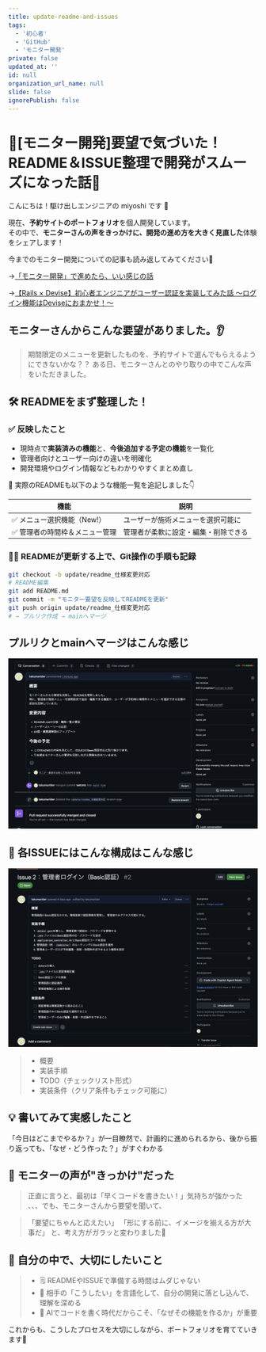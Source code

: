 ```yaml
---
title: update-readme-and-issues
tags:
  - '初心者'
  - 'GitHub'
  - 'モニター開発'
private: false
updated_at: ''
id: null
organization_url_name: null
slide: false
ignorePublish: false
---
```

# 🔧[モニター開発]要望で気づいた！README＆ISSUE整理で開発がスムーズになった話🚀

こんにちは！駆け出しエンジニアの miyoshi です 🐣

現在、**予約サイトのポートフォリオ**を個人開発しています。  
その中で、**モニターさんの声をきっかけに、開発の進め方を大きく見直した**体験をシェアします！  


今までのモニター開発についての記事も読み返してみてください🙇

→[「モニター開発」で進めたら、いい感じの話](https://qiita.com/takumarider/items/6995a3bfef870a9eece7)

→[【Rails × Devise】初心者エンジニアがユーザー認証を実装してみた話 〜ログイン機能はDeviseにおまかせ！〜](https://qiita.com/takumarider/items/6ab1cc9c2109d7450052)


## モニターさんからこんな要望がありました。👂
>期間限定のメニューを更新したものを、予約サイトで選んでもらえるようにできないかな？？
ある日、モニターさんとのやり取りの中でこんな声をいただきました。


## 🛠️ READMEをまず整理した！

### ✅ 反映したこと
- 現時点で**実装済みの機能**と、**今後追加する予定の機能**を一覧化
- 管理者向けとユーザー向けの違いを明確化
- 開発環境やログイン情報などもわかりやすくまとめ直し

📝 実際のREADMEも以下のような機能一覧を追記しました👇

| 機能                           | 説明                                                       |
|--------------------------------|-----------------------------------------------------------|
| ✅ メニュー選択機能（New!）     | ユーザーが施術メニューを選択可能に                                |
| ✅ 管理者の時間枠＆メニュー管理 | 管理者が柔軟に設定・編集・削除できる                              |


### 🧑‍💻 READMEが更新する上で、Git操作の手順も記録
```bash
git checkout -b update/readme_仕様変更対応
# README編集
git add README.md
git commit -m "モニター要望を反映してREADMEを更新"
git push origin update/readme_仕様変更対応
# → プルリク作成 → mainへマージ
```
## プルリクとmainへマージはこんな感じ
![alt text](<スクリーンショット 2025-06-28 21.45.51.png>)


## 📌 各ISSUEにはこんな構成はこんな感じ
![alt text](<スクリーンショット 2025-06-28 22.43.37.png>)
> - 概要
> - 実装手順
> - TODO（チェックリスト形式）
> - 実装条件（クリア条件もチェック可能に）



## 💡 書いてみて実感したこと
「今日はどこまでやるか？」が一目瞭然で、計画的に進められるから、後から振り返っても、「なぜ・どう作った？」がすぐわかる

## 🧠 モニターの声が"きっかけ"だった
>正直に言うと、最初は「早くコードを書きたい！」気持ちが強かった
、、、でも、モニターさんから要望を聞いて、

>「要望にちゃんと応えたい」
>「形にする前に、イメージを揃える方が大事だ」
と、考え方がガラッと変わりました🌱

## 🚀 自分の中で、大切にしたいこと
> - 🗒️ READMEやISSUEで準備する時間はムダじゃない
> - 📣 相手の「こうしたい」を言語化して、自分の開発に落とし込んで、理解を深める
> - 🤖 AIでコードを書く時代だからこそ、「なぜその機能を作るか」が重要

これからも、こうしたプロセスを大切にしながら、ポートフォリオを育てていきます🌱


